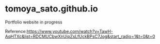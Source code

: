 # tomoya_sato.github.io

Portfolio website in progress

Reference:https://www.youtube.com/watch?v=TawH-AqHTXc&list=RDCMUCbwXnUipZsLfUckBPsC7Jog&start_radio=1&t=0&t=0
